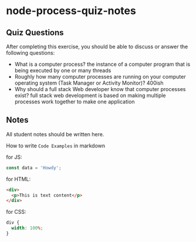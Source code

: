 # node-process-quiz-notes

## Quiz Questions

After completing this exercise, you should be able to discuss or answer the following questions:

- What is a computer process?
  the instance of a computer program that is being executed by one or many threads
- Roughly how many computer processes are running on your computer operating system (Task Manager or Activity Monitor)?
  400ish
- Why should a full stack Web developer know that computer processes exist?
  full stack web development is based on making multiple processes work together to make one application

## Notes

All student notes should be written here.

How to write `Code Examples` in markdown

for JS:

```javascript
const data = 'Howdy';
```

for HTML:

```html
<div>
  <p>This is text content</p>
</div>
```

for CSS:

```css
div {
  width: 100%;
}
```
